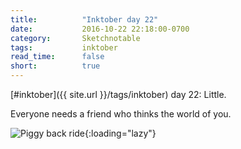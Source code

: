 ```yaml
---
title:          "Inktober day 22"
date:           2016-10-22 22:18:00-0700
category:       Sketchnotable
tags:           inktober
read_time:      false
short:          true
---
```

[#inktober]({{ site.url }}/tags/inktober) day 22: Little.

Everyone needs a friend who thinks the world of you.

![Piggy back ride](https://media.bennorris.org/images/sketchnotable/inktober-2016/inktober-day-22.jpg){:loading="lazy"}
